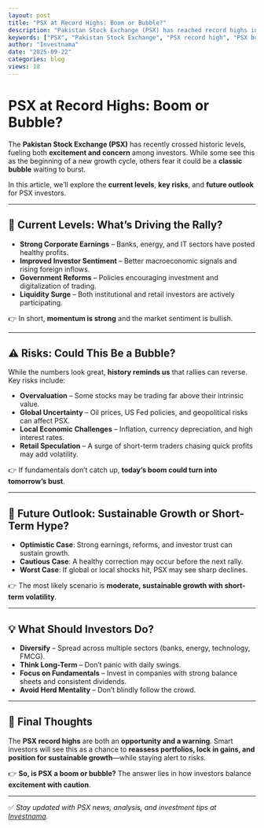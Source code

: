 ```yaml
---
layout: post
title: "PSX at Record Highs: Boom or Bubble?"
description: "Pakistan Stock Exchange (PSX) has reached record highs in 2025. Is this sustainable growth or the making of a bubble? Here’s a deep dive into current levels, risks, and future outlook."
keywords: ["PSX", "Pakistan Stock Exchange", "PSX record high", "PSX bubble", "PSX outlook 2025", "PSX investment"]
author: "Investnama"
date: "2025-09-22"
categories: blog
views: 18
---
```


# PSX at Record Highs: Boom or Bubble?

The **Pakistan Stock Exchange (PSX)** has recently crossed historic levels, fueling both **excitement and concern** among investors. While some see this as the beginning of a new growth cycle, others fear it could be a **classic bubble** waiting to burst.  

In this article, we’ll explore the **current levels**, **key risks**, and **future outlook** for PSX investors.

---

## 🚀 Current Levels: What’s Driving the Rally?

- **Strong Corporate Earnings** – Banks, energy, and IT sectors have posted healthy profits.  
- **Improved Investor Sentiment** – Better macroeconomic signals and rising foreign inflows.  
- **Government Reforms** – Policies encouraging investment and digitalization of trading.  
- **Liquidity Surge** – Both institutional and retail investors are actively participating.  

👉 In short, **momentum is strong** and the market sentiment is bullish.

---

## ⚠️ Risks: Could This Be a Bubble?

While the numbers look great, **history reminds us** that rallies can reverse. Key risks include:

- **Overvaluation** – Some stocks may be trading far above their intrinsic value.  
- **Global Uncertainty** – Oil prices, US Fed policies, and geopolitical risks can affect PSX.  
- **Local Economic Challenges** – Inflation, currency depreciation, and high interest rates.  
- **Retail Speculation** – A surge of short-term traders chasing quick profits may add volatility.  

👉 If fundamentals don’t catch up, **today’s boom could turn into tomorrow’s bust**.

---

## 🔮 Future Outlook: Sustainable Growth or Short-Term Hype?

- **Optimistic Case**: Strong earnings, reforms, and investor trust can sustain growth.  
- **Cautious Case**: A healthy correction may occur before the next rally.  
- **Worst Case**: If global or local shocks hit, PSX may see sharp declines.  

👉 The most likely scenario is **moderate, sustainable growth with short-term volatility**.

---

## 💡 What Should Investors Do?

- **Diversify** – Spread across multiple sectors (banks, energy, technology, FMCG).  
- **Think Long-Term** – Don’t panic with daily swings.  
- **Focus on Fundamentals** – Invest in companies with strong balance sheets and consistent dividends.  
- **Avoid Herd Mentality** – Don’t blindly follow the crowd.  

---

## 📌 Final Thoughts

The **PSX record highs** are both an **opportunity and a warning**. Smart investors will see this as a chance to **reassess portfolios, lock in gains, and position for sustainable growth**—while staying alert to risks.  

👉 **So, is PSX a boom or bubble?** The answer lies in how investors balance **excitement with caution**.  

---

✅ *Stay updated with PSX news, analysis, and investment tips at [Investnama](#).*  
